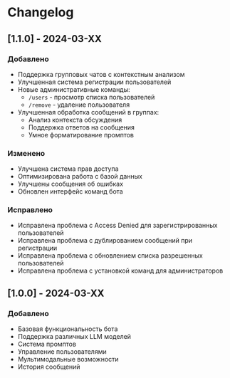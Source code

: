 # Changelog

## [1.1.0] - 2024-03-XX

### Добавлено
- Поддержка групповых чатов с контекстным анализом
- Улучшенная система регистрации пользователей
- Новые административные команды:
  - `/users` - просмотр списка пользователей
  - `/remove` - удаление пользователя
- Улучшенная обработка сообщений в группах:
  - Анализ контекста обсуждения
  - Поддержка ответов на сообщения
  - Умное форматирование промптов

### Изменено
- Улучшена система прав доступа
- Оптимизирована работа с базой данных
- Улучшены сообщения об ошибках
- Обновлен интерфейс команд бота

### Исправлено
- Исправлена проблема с Access Denied для зарегистрированных пользователей
- Исправлена проблема с дублированием сообщений при регистрации
- Исправлена проблема с обновлением списка разрешенных пользователей
- Исправлена проблема с установкой команд для администраторов

## [1.0.0] - 2024-03-XX

### Добавлено
- Базовая функциональность бота
- Поддержка различных LLM моделей
- Система промптов
- Управление пользователями
- Мультимодальные возможности
- История сообщений 